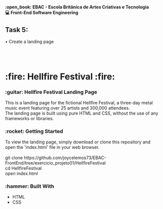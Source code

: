 <h4>:open_book: EBAC - Escola Britânica de Artes Criativas e Tecnologia<br />
    💻 Front-End Software Engineering
</h4>
<h2>Task 5: </h2>
<p>
    • Create a landing page
</p>
<br /><br />

<h1>:fire: Hellfire Festival :fire:</h1>
<h3>:guitar: Hellfire Festival Landing Page</h3>
<p>
    This is a landing page for the fictional Hellfire Festival, a three-day metal music event featuring over 25 artists and 300,000 attendees.<br />
    The landing page is built using pure HTML and CSS, without the use of any frameworks or libraries.
</p>
<h3>:rocket: Getting Started</h3>
<p>
    To view the landing page, simply download or clone this repository and open the 'index.html' file in your web browser.<br /><br />
    git clone https://github.com/joycelemos73/EBAC-FrontEnd/tree/exercicio_projeto01/HellfireFestival<br />
    cd HellfireFestival<br />
    open index.html
</p>
<h3>:hammer: Built With</h3>
<ul>
    <li>HTML</li>
    <li>CSS</li>
</ul>
